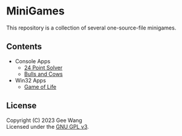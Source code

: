 # MiniGames

This repository is a collection of several one-source-file minigames.

## Contents

+ Console Apps
  + [24 Point Solver](./24Point/24Point.md)
  + [Bulls and Cows](./BullsAndCows/BullsAndCows.md)
+ Win32 Apps
  + [Game of Life](./GameOfLife/GameOfLife.md)

## License

Copyright (C) 2023 Gee Wang\
Licensed under the [GNU GPL v3](./LICENSE).
